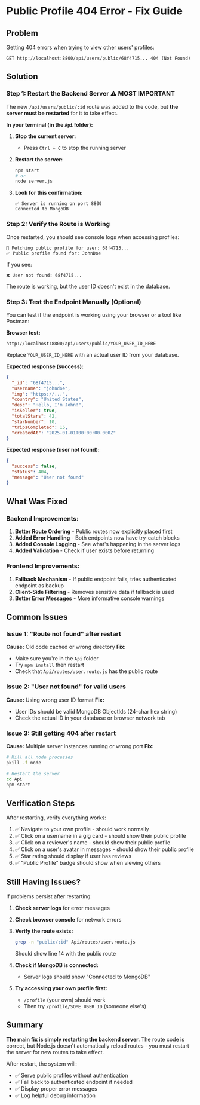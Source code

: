 # Public Profile 404 Error - Fix Guide

## Problem

Getting 404 errors when trying to view other users' profiles:

```
GET http://localhost:8800/api/users/public/68f4715... 404 (Not Found)
```

## Solution

### Step 1: Restart the Backend Server ⚠️ **MOST IMPORTANT**

The new `/api/users/public/:id` route was added to the code, but **the server must be restarted** for it to take effect.

**In your terminal (in the `Api` folder):**

1. **Stop the current server:**

   - Press `Ctrl + C` to stop the running server

2. **Restart the server:**

   ```bash
   npm start
   # or
   node server.js
   ```

3. **Look for this confirmation:**
   ```
   ✅ Server is running on port 8800
   Connected to MongoDB
   ```

### Step 2: Verify the Route is Working

Once restarted, you should see console logs when accessing profiles:

```
📖 Fetching public profile for user: 68f4715...
✅ Public profile found for: JohnDoe
```

If you see:

```
❌ User not found: 68f4715...
```

The route is working, but the user ID doesn't exist in the database.

### Step 3: Test the Endpoint Manually (Optional)

You can test if the endpoint is working using your browser or a tool like Postman:

**Browser test:**

```
http://localhost:8800/api/users/public/YOUR_USER_ID_HERE
```

Replace `YOUR_USER_ID_HERE` with an actual user ID from your database.

**Expected response (success):**

```json
{
  "_id": "68f4715...",
  "username": "johndoe",
  "img": "https://...",
  "country": "United States",
  "desc": "Hello, I'm John!",
  "isSeller": true,
  "totalStars": 42,
  "starNumber": 10,
  "tripsCompleted": 15,
  "createdAt": "2025-01-01T00:00:00.000Z"
}
```

**Expected response (user not found):**

```json
{
  "success": false,
  "status": 404,
  "message": "User not found"
}
```

## What Was Fixed

### Backend Improvements:

1. **Better Route Ordering** - Public routes now explicitly placed first
2. **Added Error Handling** - Both endpoints now have try-catch blocks
3. **Added Console Logging** - See what's happening in the server logs
4. **Added Validation** - Check if user exists before returning

### Frontend Improvements:

1. **Fallback Mechanism** - If public endpoint fails, tries authenticated endpoint as backup
2. **Client-Side Filtering** - Removes sensitive data if fallback is used
3. **Better Error Messages** - More informative console warnings

## Common Issues

### Issue 1: "Route not found" after restart

**Cause:** Old code cached or wrong directory
**Fix:**

- Make sure you're in the `Api` folder
- Try `npm install` then restart
- Check that `Api/routes/user.route.js` has the public route

### Issue 2: "User not found" for valid users

**Cause:** Using wrong user ID format
**Fix:**

- User IDs should be valid MongoDB ObjectIds (24-char hex string)
- Check the actual ID in your database or browser network tab

### Issue 3: Still getting 404 after restart

**Cause:** Multiple server instances running or wrong port
**Fix:**

```bash
# Kill all node processes
pkill -f node

# Restart the server
cd Api
npm start
```

## Verification Steps

After restarting, verify everything works:

1. ✅ Navigate to your own profile - should work normally
2. ✅ Click on a username in a gig card - should show their public profile
3. ✅ Click on a reviewer's name - should show their public profile
4. ✅ Click on a user's avatar in messages - should show their public profile
5. ✅ Star rating should display if user has reviews
6. ✅ "Public Profile" badge should show when viewing others

## Still Having Issues?

If problems persist after restarting:

1. **Check server logs** for error messages
2. **Check browser console** for network errors
3. **Verify the route exists:**

   ```bash
   grep -n "public/:id" Api/routes/user.route.js
   ```

   Should show line 14 with the public route

4. **Check if MongoDB is connected:**

   - Server logs should show "Connected to MongoDB"

5. **Try accessing your own profile first:**
   - `/profile` (your own) should work
   - Then try `/profile/SOME_USER_ID` (someone else's)

## Summary

**The main fix is simply restarting the backend server.** The route code is correct, but Node.js doesn't automatically reload routes - you must restart the server for new routes to take effect.

After restart, the system will:

- ✅ Serve public profiles without authentication
- ✅ Fall back to authenticated endpoint if needed
- ✅ Display proper error messages
- ✅ Log helpful debug information

